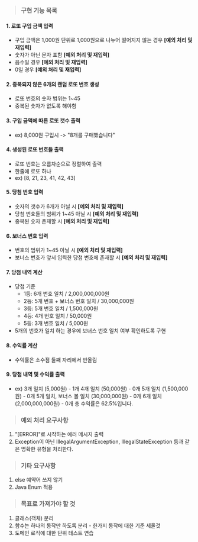> ### 구현 기능 목록
#### 1. 로또 구입 금액 입력
- 구입 금액은 1,000원 단위로 1,000원으로 나누어 떨어지지 않는 경우 **[예외 처리 및 재입력]**
- 숫자가 아닌 문자 포함 **[예외 처리 및 재입력]**
- 음수일 경우 **[예외 처리 및 재입력]**
- 0일 경우 **[예외 처리 및 재입력]**
#### 2. 중복되지 않은 6개의 랜덤 로또 번호 생성
- 로또 번호의 숫자 범위는 1~45
- 중복된 숫자가 없도록 해야함
#### 3. 구입 금액에 따른 로또 갯수 출력
- ex) 8,000원 구입시 -> "8개를 구매했습니다"
#### 4. 생성된 로또 번호들 출력
- 로또 번호는 오름차순으로 정렬하여 출력
- 한줄에 로또 하나
- ex) [8, 21, 23, 41, 42, 43]
#### 5. 당첨 번호 입력
- 숫자의 갯수가 6개가 아닐 시 **[예외 처리 및 재입력]**
- 당첨 번호들의 범위가 1~45 아닐 시 **[예외 처리 및 재입력]**
- 중복된 숫자 존재할 시 **[예외 처리 및 재입력]**
#### 6. 보너스 번호 입력
- 번호의 범위가 1~45 아닐 시 **[예외 처리 및 재입력]**
- 보너스 번호가 앞서 입력한 당첨 번호에 존재할 시 **[예외 처리 및 재입력]**
#### 7. 당첨 내역 계산
- 당첨 기준
    - 1등: 6개 번호 일치 / 2,000,000,000원
    - 2등: 5개 번호 + 보너스 번호 일치 / 30,000,000원
    - 3등: 5개 번호 일치 / 1,500,000원
    - 4등: 4개 번호 일치 / 50,000원
    - 5등: 3개 번호 일치 / 5,000원
- 5개의 번호가 일치 하는 경우에 보너스 번호 일치 여부 확인하도록 구현
#### 8. 수익률 계산
- 수익률은 소수점 둘째 자리에서 반올림
#### 9. 당첨 내역 및 수익률 출력
- ex)
  3개 일치 (5,000원) - 1개
  4개 일치 (50,000원) - 0개
  5개 일치 (1,500,000원) - 0개
  5개 일치, 보너스 볼 일치 (30,000,000원) - 0개
  6개 일치 (2,000,000,000원) - 0개
  총 수익률은 62.5%입니다.

> ### 예외 처리 요구사항
1. "[ERROR]"로 시작하는 에러 메시지 출력
2. Exception이 아닌 IllegalArgumentException, IllegalStateException 등과 같은 명확한 유형을 처리한다.

> ### 기타 요구사항
1. else 예약어 쓰지 않기
2. Java Enum 적용

> ### 목표로 가져가야 할 것
1. 클래스(객체) 분리
2. 함수는 하나의 동작만 하도록 분리 - 한가지 동작에 대한 기준 세울것
3. 도메인 로직에 대한 단위 테스트 연습